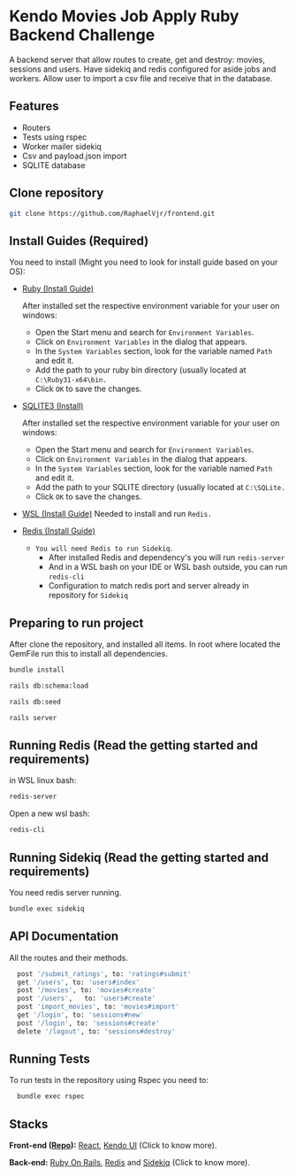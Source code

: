 
# Kendo Movies Job Apply Ruby Backend Challenge

A backend server that allow routes to create, get and destroy: movies, sessions and users. Have sidekiq and redis configured for aside jobs and workers. Allow user to import a csv file and receive that in the database.


## Features

- Routers
- Tests using rspec
- Worker mailer sidekiq
- Csv and payload.json import
- SQLITE database


## Clone repository


```bash
git clone https://github.com/RaphaelVjr/frontend.git
```

## Install Guides (Required)

You need to install (Might you need to look for install guide based on your OS):

- [Ruby (Install Guide)] 

  After installed set the respective environment variable for your user on windows:
   - Open the Start menu and search for `Environment Variables`.
   - Click on `Environment Variables` in the dialog that appears.
   - In the `System Variables` section, look for the variable named `Path` and edit it.
   - Add the path to your ruby bin directory (usually located at `C:\Ruby31-x64\bin.`
   - Click `OK` to save the changes.


- [SQLITE3 (Install)]

   After installed set the respective environment variable for your user on windows:
    - Open the Start menu and search for `Environment Variables`.
    - Click on `Environment Variables` in the dialog that appears.
    - In the `System Variables` section, look for the variable named `Path` and edit it.
    - Add the path to your SQLITE directory (usually located at `C:\SQLite.`
    - Click `OK` to save the changes.

- [WSL (Install Guide)]
   Needed to install and run `Redis.`
     

- [Redis (Install Guide)]
   - `You will need Redis to run Sidekiq`.
     - After installed Redis and dependency's you will run `redis-server`
     - And in a WSL bash on your IDE or WSL bash outside, you can run `redis-cli`
     - Configuration to match redis port and server already in repository for `Sidekiq`
        



[//]: # (These are reference links used in the body of this note and get stripped out when the markdown processor does its job. There is no need to format nicely because it shouldn't be seen. Thanks SO - http://stackoverflow.com/questions/4823468/store-comments-in-markdown-syntax)

   [Ruby (Install Guide)]: <https://www.ruby-lang.org/en/documentation/installation/#rubyinstaller>
   [Redis (Install Guide)]: <https://redis.io/docs/install/install-redis/>
   [SQLITE3 (Install)]: <https://www.sqlite.org/index.html>
   [Ruby]: <https://nodejs.org/en>
   [WSL (Install Guide)]: <https://learn.microsoft.com/en-us/windows/wsl/>

    
## Preparing to run project

After clone the repository, and installed all items. In root where located the GemFile run this to install all dependencies.

```bash
bundle install
```
```bash
rails db:schema:load
```
```bash
rails db:seed
```
```bash
rails server
```

## Running Redis (Read the getting started and requirements)

in WSL linux bash:

```bash
redis-server
```
Open a new wsl bash:
```bash
redis-cli
```



## Running Sidekiq (Read the getting started and requirements)

You need redis server running.

```bash
bundle exec sidekiq
```


## API Documentation

All the routes and their methods.

```bash
  post '/submit_ratings', to: 'ratings#submit'
  get '/users', to: 'users#index'
  post '/movies', to: 'movies#create'
  post '/users',   to: 'users#create'
  post 'import_movies', to: 'movies#import'  
  get '/login', to: 'sessions#new'
  post '/login', to: 'sessions#create'
  delete '/logout', to: 'sessions#destroy'
```



## Running Tests

To run tests in the repository using Rspec you need to:

```bash
  bundle exec rspec
```


## Stacks

**Front-end ([Repo]):** [React], [Kendo UI] (Click to know more).

**Back-end:** [Ruby On Rails], [Redis] and [Sidekiq] (Click to know more).




[//]: # (These are reference links used in the body of this note and get stripped out when the markdown processor does its job. There is no need to format nicely because it shouldn't be seen. Thanks SO - http://stackoverflow.com/questions/4823468/store-comments-in-markdown-syntax)

   [React]: <https://nodejs.org/en>
   [Kendo UI]: <https://www.telerik.com/kendo-react-ui/components/getting-started/>
   [Repo]: <https://github.com/RaphaelVjr/Frontend-React-Challenge>
   [Ruby On Rails]: <https://rubyonrails.org/>
   [Redis]: <https://redis.io/docs/install/install-redis/>
   [Sidekiq]: <https://github.com/sidekiq/sidekiq/wiki/Getting-Started>
